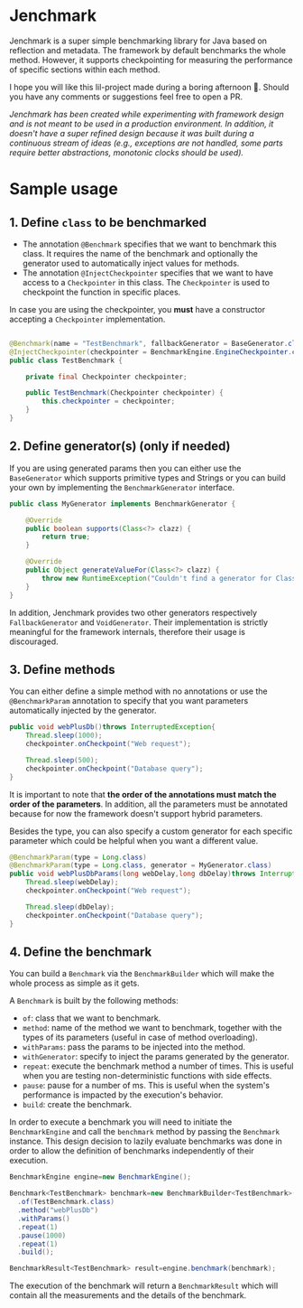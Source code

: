 # Jenchmark

Jenchmark is a super simple benchmarking library for Java based on reflection and metadata. The framework by default
benchmarks the whole method. However, it supports checkpointing for measuring the performance of specific sections
within each method.

I hope you will like this lil-project made during a boring afternoon 🥱. Should you have any comments or suggestions
feel free to open a PR.

_Jenchmark has been created while experimenting with framework design and is not meant to be used in a production
environment. In addition, it doesn't have a super refined design because it was built during a continuous stream of ideas (e.g., exceptions are not handled, some parts require better abstractions, monotonic clocks should be used)._

# Sample usage

## 1. Define `class` to be benchmarked

* The annotation `@Benchmark` specifies that we want to benchmark this class. It requires the name of the benchmark and
  optionally the generator used to automatically inject values for methods.
* The annotation `@InjectCheckpointer` specifies that we want to have access to a `Checkpointer` in this class.
  The `Checkpointer` is used to checkpoint the function in specific places.

In case you are using the checkpointer, you **must** have a constructor accepting a `Checkpointer` implementation.

```java

@Benchmark(name = "TestBenchmark", fallbackGenerator = BaseGenerator.class)
@InjectCheckpointer(checkpointer = BenchmarkEngine.EngineCheckpointer.class)
public class TestBenchmark {

    private final Checkpointer checkpointer;

    public TestBenchmark(Checkpointer checkpointer) {
        this.checkpointer = checkpointer;
    }
}
```

## 2. Define generator(s) (only if needed)

If you are using generated params then you can either use the `BaseGenerator` which supports primitive types and Strings
or you can build your own by implementing the `BenchmarkGenerator` interface.

```java
public class MyGenerator implements BenchmarkGenerator {

    @Override
    public boolean supports(Class<?> clazz) {
        return true;
    }

    @Override
    public Object generateValueFor(Class<?> clazz) {
        throw new RuntimeException("Couldn't find a generator for Class<" + clazz + ">");
    }
}
```

In addition, Jenchmark provides two other generators respectively `FallbackGenerator` and `VoidGenerator`. Their
implementation is strictly meaningful for the framework internals, therefore their usage is discouraged.

## 3. Define methods

You can either define a simple method with no annotations or use the `@BenchmarkParam` annotation to specify that you
want parameters automatically injected by the generator.

```java
public void webPlusDb()throws InterruptedException{
    Thread.sleep(1000);
    checkpointer.onCheckpoint("Web request");

    Thread.sleep(500);
    checkpointer.onCheckpoint("Database query");
}
```

It is important to note that **the order of the annotations must match the order of the parameters**. In addition, all
the parameters must be annotated because for now
the framework doesn't support hybrid parameters.

Besides the type, you can also specify a custom generator for each specific parameter which could be helpful when you
want a different value.

```java
@BenchmarkParam(type = Long.class)
@BenchmarkParam(type = Long.class, generator = MyGenerator.class)
public void webPlusDbParams(long webDelay,long dbDelay)throws InterruptedException{
    Thread.sleep(webDelay);
    checkpointer.onCheckpoint("Web request");

    Thread.sleep(dbDelay);
    checkpointer.onCheckpoint("Database query");
}
```

## 4. Define the benchmark

You can build a `Benchmark` via the `BenchmarkBuilder` which will make the whole process as simple as it gets.

A `Benchmark` is built by the following methods:

* `of`: class that we want to benchmark.
* `method`: name of the method we want to benchmark, together with the types of its parameters (useful in case of method
  overloading).
* `withParams`: pass the params to be injected into the method.
* `withGenerator`: specify to inject the params generated by the generator.
* `repeat`: execute the benchmark method a number of times. This is useful when you are testing non-deterministic
  functions with side effects.
* `pause`: pause for a number of ms. This is useful when the system's performance is impacted by the execution's
  behavior.
* `build`: create the benchmark.

In order to execute a benchmark you will need to initiate the `BenchmarkEngine` and call the `benchmark` method by
passing the `Benchmark` instance. This design decision to lazily evaluate benchmarks was done in order to allow the
definition of benchmarks independently of their execution.

```java
BenchmarkEngine engine=new BenchmarkEngine();

Benchmark<TestBenchmark> benchmark=new BenchmarkBuilder<TestBenchmark>()
  .of(TestBenchmark.class)
  .method("webPlusDb")
  .withParams()
  .repeat(1)
  .pause(1000)
  .repeat(1)
  .build();

BenchmarkResult<TestBenchmark> result=engine.benchmark(benchmark);
```

The execution of the benchmark will return a `BenchmarkResult` which will contain all the measurements and the details
of the benchmark.